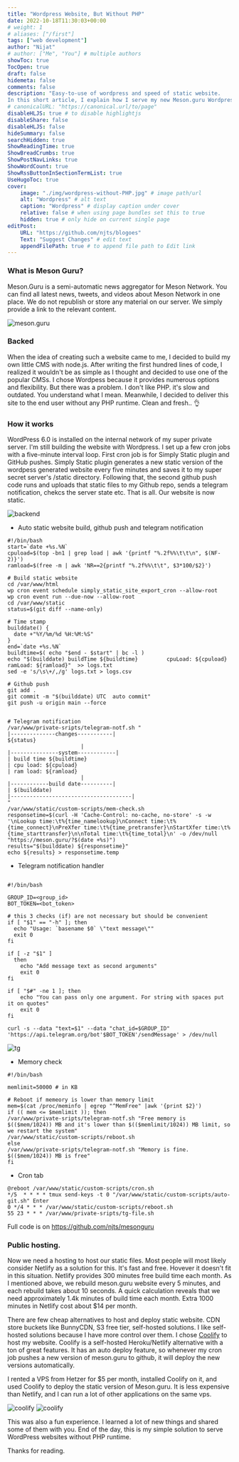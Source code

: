 ```yaml
---
title: "Wordpress Website, But Without PHP"
date: 2022-10-18T11:30:03+00:00
# weight: 1
# aliases: ["/first"]
tags: ["web development"]
author: "Nijat"
# author: ["Me", "You"] # multiple authors
showToc: true
TocOpen: true
draft: false
hidemeta: false
comments: false
description: "Easy-to-use of wordpress and speed of static website.
In this short article, I explain how I serve my new Meson.guru Wordpress websites without PHP."
# canonicalURL: "https://canonical.url/to/page"
disableHLJS: true # to disable highlightjs
disableShare: false
disableHLJS: false
hideSummary: false
searchHidden: true
ShowReadingTime: true
ShowBreadCrumbs: true
ShowPostNavLinks: true
ShowWordCount: true
ShowRssButtonInSectionTermList: true
UseHugoToc: true
cover:
    image: "./img/wordpress-without-PHP.jpg" # image path/url
    alt: "Wordpress" # alt text
    caption: "Wordpress" # display caption under cover
    relative: false # when using page bundles set this to true
    hidden: true # only hide on current single page
editPost:
    URL: "https://github.com/njts/blogoes"
    Text: "Suggest Changes" # edit text
    appendFilePath: true # to append file path to Edit link
---
```

### What is Meson Guru? 

Meson.Guru is  a semi-automatic news aggregator for Meson Network. You can find all latest news, tweets, and videos about Meson Network in one place. We do not republish or store any material on our server. We simply provide a link to the relevant content.

![meson.guru](/img/mesonguru.png)
 

### Backed

When the idea of creating such a website came to me, I decided to build my own little CMS with node.js. After writing the first hundred lines of code, I realized it wouldn't be as simple as I thought and decided to use one of the popular CMSs. I chose Wordpess because it provides numerous options and flexibility. But there was a problem. I don't like PHP. it's slow and outdated. You understand what I mean. Meanwhile, I decided to deliver this site to the end user without any PHP runtime. Clean and fresh.. 👌

### How it works

WordPress 6.0 is installed on the internal network of my super private server. I'm still building the website with Wordpress. I set up a few cron jobs with a five-minute interval loop. First cron job is for Simply Static plugin and GitHub pushes. Simply Static plugin generates a new static version of the wordpess generated website every five minutes and saves it to my super secret server's /static directory. Following that, the second github push code runs and uploads that static files to my Github repo, sends a telegram notification, chekcs the server state etc.
That is all. Our website is now static.

![backend](/img/archt.jpg)

- Auto static website build, github push and telegram notification
```
#!/bin/bash
start=`date +%s.%N`
cpuload=$(top -bn1 | grep load | awk '{printf "%.2f%%\t\t\n", $(NF-2)}')
ramload=$(free -m | awk 'NR==2{printf "%.2f%%\t\t", $3*100/$2}')

# Build static website
cd /var/www/html
wp cron event schedule simply_static_site_export_cron --allow-root
wp cron event run --due-now --allow-root
cd /var/www/static
status=$(git diff --name-only)

# Time stamp
builddate() {
  date +"%Y/%m/%d %H:%M:%S"
}
end=`date +%s.%N`
buildtime=$( echo "$end - $start" | bc -l )
echo "$(builddate) buildTime ${buildtime}         cpuLoad: ${cpuload} ramLoad: ${ramload}"  >> logs.txt
sed -e 's/\s\+/,/g' logs.txt > logs.csv

# Github push
git add .
git commit -m "$(builddate) UTC  auto commit"
git push -u origin main --force


# Telegram notification
/var/www/private-sripts/telegram-notf.sh "
|--------------changes-----------|
${status}
                       |
|---------------system------------|
| build time ${buildtime}
| cpu load: ${cpuload}
| ram load: ${ramload}
                       |
|------------build date----------|
| $(builddate)
|--------------------------------------|
"
/var/www/static/custom-scripts/mem-check.sh
responsetime=$(curl -H 'Cache-Control: no-cache, no-store' -s -w '\nLookup time:\t%{time_namelookup}\nConnect time:\t%{time_connect}\nPreXfer time:\t%{time_pretransfer}\nStartXfer time:\t%{time_starttransfer}\n\nTotal time:\t%{time_total}\n' -o /dev/null "https://meson.guru/?$(date +%s)")
results="$(builddate) ${responsetime}"
echo ${results} > responsetime.temp
```

- Telegram notification handler
```

#!/bin/bash
    
GROUP_ID=<group_id>
BOT_TOKEN=<bot_token>

# this 3 checks (if) are not necessary but should be convenient
if [ "$1" == "-h" ]; then
  echo "Usage: `basename $0` \"text message\""
  exit 0
fi

if [ -z "$1" ]
  then
    echo "Add message text as second arguments"
    exit 0
fi

if [ "$#" -ne 1 ]; then
    echo "You can pass only one argument. For string with spaces put it on quotes"
    exit 0
fi

curl -s --data "text=$1" --data "chat_id=$GROUP_ID" 'https://api.telegram.org/bot'$BOT_TOKEN'/sendMessage' > /dev/null
```
![tg](/img/tg.png)
- Memory check
```
#!/bin/bash

memlimit=50000 # in KB

# Reboot if memeory is lower than memory limit
mem=$(cat /proc/meminfo | egrep "^MemFree" |awk '{print $2}')
if (( mem <= $memlimit )); then
/var/www/private-sripts/telegram-notf.sh "Free memory is $(($mem/1024)) MB and it's lower than $(($memlimit/1024)) MB limit, so we restart the system"
/var/www/static/custom-scripts/reboot.sh
else
/var/www/private-sripts/telegram-notf.sh "Memory is fine. $(($mem/1024)) MB is free"
fi
```

- Cron tab
```
@reboot /var/www/static/custom-scripts/cron.sh
*/5  * * * * tmux send-keys -t 0 "/var/www/static/custom-scripts/auto-git.sh" Enter
0 */4 * * * /var/www/static/custom-scripts/reboot.sh
55 23 * * * /var/www/private-sripts/tg-file.sh
```
Full code is on https://github.com/njts/mesonguru
### Public hosting.

Now we need a hosting to host our static files. Most people will most likely consider Netlify as a solution for this. It's fast and free. Hovever it doesn't fit in this situation. Netlify provides 300 minutes free build time each month. As I mentioned above, we rebuild meson.guru website every 5 minutes, and each rebuild takes about 10 seconds. A quick calculation reveals that we need approximately 1.4k minutes of build time each month. Extra 1000 minutes in Netlify cost about $14 per month.

There are few cheap alternatives to host and deploy static website. CDN store buckets like BunnyCDN, S3 free tier, self-hosted solutions. 
I like self-hosted solutions because I have more control over them. I chose [Coolify](https://coolify.io) to host my website. Coolify is a self-hosted Heroku/Netlify alternative with a ton of great features. It has an auto deploy feature, so whenever my cron job pushes a new version of meson.guru to github, it will deploy the new versions automatically.

I rented a VPS from Hetzer for $5 per month, installed Coolify on it, and used Coolify to deploy the static version of Meson.guru. It is less expensive than Netlify, and I can run a lot of other applications on the same vps.

![coolify](/img/coolify-1.png)
![coolify](/img/coolify-2.png)

This was also a fun experience. I learned a lot of new things and shared some of them with you.
End of the day, this is my simple solution to serve WordPress websites without PHP runtime.

Thanks for reading.
